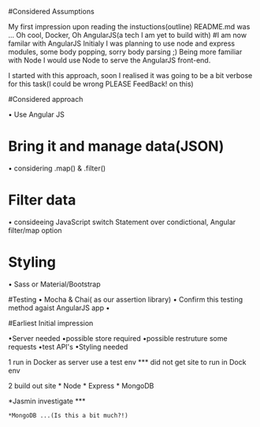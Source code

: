 #Considered Assumptions 

My first impression upon reading the instuctions(outline) README.md was ...
Oh cool, Docker, Oh AngularJS(a tech I am yet to build with)
#I am now familar with AngularJS
Initialy I was planning to use node and express modules, some body popping, sorry body parsing ;)
Being more familiar with Node I would use Node to serve the AngularJS front-end.

I started with this approach, soon I realised it was going to be a bit verbose for this task(I could be wrong PLEASE FeedBack! on this)

#Considered approach

• Use Angular JS  
# Bring it and manage data(JSON)
• considering .map() & .filter()
# Filter data
• consideeing JavaScript switch Statement over condictional, Angular filter/map option
# Styling
• Sass or Material/Bootstrap 

#Testing
• Mocha & Chai( as our assertion library)
• Confirm this testing method agaist AngularJS app
• 




#Earliest Initial impression

•Server needed
•possible store required
•possible restruture some requests
•test API's
•Styling needed

1 run in Docker
    as server 
    use a test env
*** did not get site to run in Dock env 
    

2 build out site
    * Node
    * Express
    * MongoDB


*Jasmin investigate ***

    *MongoDB ...(Is this a bit much?!)
